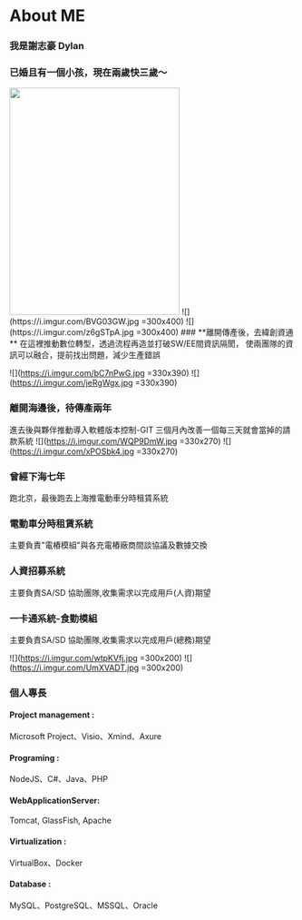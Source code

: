 # About ME
### 我是謝志豪 Dylan

### 已婚且有一個小孩，現在兩歲快三歲～
<img src="https://i.imgur.com/BVG03GW.jpg" width="300" height="400"/>
![](https://i.imgur.com/BVG03GW.jpg =300x400)
![](https://i.imgur.com/z6gSTpA.jpg =300x400)
### **離開傳產後，去緯創資通**
在這裡推動數位轉型，透過流程再造並打破SW/EE間資訊隔閡，
使兩團隊的資訊可以融合，提前找出問題，減少生產錯誤

![](https://i.imgur.com/bC7nPwG.jpg =330x390)
![](https://i.imgur.com/jeRgWgx.jpg =330x390)


### **離開海邊後，待傳產兩年**
進去後與夥伴推動導入軟體版本控制-GIT
三個月內改善一個每三天就會當掉的請款系統
![](https://i.imgur.com/WQP9DmW.jpg =330x270)
![](https://i.imgur.com/xPOSbk4.jpg =330x270)


### **曾經下海七年**
跑北京，最後跑去上海推電動車分時租賃系統

### 電動車分時租賃系統
主要負責"電樁模組"與各充電樁廠商間談協議及數據交換
### 人資招募系統
主要負責SA/SD 協助團隊,收集需求以完成用戶(人資)期望
### 一卡通系統-食勤模組
主要負責SA/SD 協助團隊,收集需求以完成用戶(總務)期望

![](https://i.imgur.com/wtpKVfj.jpg =300x200)
![](https://i.imgur.com/UmXVADT.jpg =300x200)

### 個人專長
#### Project management : 
Microsoft Project、Visio、Xmind、Axure
#### Programing : 
NodeJS、C#、Java、PHP 
#### WebApplicationServer: 
Tomcat, GlassFish, Apache 
#### Virtualization : 
VirtualBox、Docker
#### Database : 
MySQL、PostgreSQL、MSSQL、Oracle




